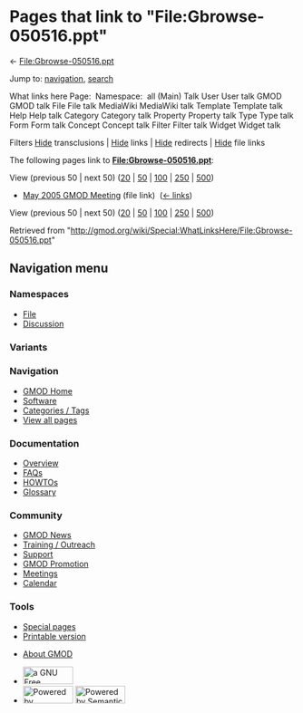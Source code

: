 <div id="mw-page-base" class="noprint">

</div>

<div id="mw-head-base" class="noprint">

</div>

<div id="content" class="mw-body" role="main">

<span id="top"></span>

<div id="mw-js-message" style="display:none;">

</div>



# <span dir="auto">Pages that link to "File:Gbrowse-050516.ppt"</span>

<div id="bodyContent">

<div id="contentSub">

←
[File:Gbrowse-050516.ppt](/wiki/File:Gbrowse-050516.ppt "File:Gbrowse-050516.ppt")

</div>

<div id="jump-to-nav" class="mw-jump">

Jump to: [navigation](#mw-navigation), [search](#p-search)

</div>

<div id="mw-content-text">

What links here Page:  Namespace:  all (Main) Talk User User talk GMOD
GMOD talk File File talk MediaWiki MediaWiki talk Template Template talk
Help Help talk Category Category talk Property Property talk Type Type
talk Form Form talk Concept Concept talk Filter Filter talk Widget
Widget talk

Filters
[Hide](/mediawiki/index.php?title=Special:WhatLinksHere/File:Gbrowse-050516.ppt&hidetrans=1 "Special:WhatLinksHere/File:Gbrowse-050516.ppt")
transclusions \|
[Hide](/mediawiki/index.php?title=Special:WhatLinksHere/File:Gbrowse-050516.ppt&hidelinks=1 "Special:WhatLinksHere/File:Gbrowse-050516.ppt")
links \|
[Hide](/mediawiki/index.php?title=Special:WhatLinksHere/File:Gbrowse-050516.ppt&hideredirs=1 "Special:WhatLinksHere/File:Gbrowse-050516.ppt")
redirects \|
[Hide](/mediawiki/index.php?title=Special:WhatLinksHere/File:Gbrowse-050516.ppt&hideimages=1 "Special:WhatLinksHere/File:Gbrowse-050516.ppt")
file links

The following pages link to
**[File:Gbrowse-050516.ppt](/wiki/File:Gbrowse-050516.ppt "File:Gbrowse-050516.ppt")**:

View (previous 50 \| next 50)
([20](/mediawiki/index.php?title=Special:WhatLinksHere/File:Gbrowse-050516.ppt&limit=20 "Special:WhatLinksHere/File:Gbrowse-050516.ppt")
\|
[50](/mediawiki/index.php?title=Special:WhatLinksHere/File:Gbrowse-050516.ppt&limit=50 "Special:WhatLinksHere/File:Gbrowse-050516.ppt")
\|
[100](/mediawiki/index.php?title=Special:WhatLinksHere/File:Gbrowse-050516.ppt&limit=100 "Special:WhatLinksHere/File:Gbrowse-050516.ppt")
\|
[250](/mediawiki/index.php?title=Special:WhatLinksHere/File:Gbrowse-050516.ppt&limit=250 "Special:WhatLinksHere/File:Gbrowse-050516.ppt")
\|
[500](/mediawiki/index.php?title=Special:WhatLinksHere/File:Gbrowse-050516.ppt&limit=500 "Special:WhatLinksHere/File:Gbrowse-050516.ppt"))

- [May 2005 GMOD
  Meeting](/wiki/May_2005_GMOD_Meeting "May 2005 GMOD Meeting") (file
  link) ‎ <span class="mw-whatlinkshere-tools">([←
  links](/mediawiki/index.php?title=Special:WhatLinksHere&target=May+2005+GMOD+Meeting "Special:WhatLinksHere"))</span>

View (previous 50 \| next 50)
([20](/mediawiki/index.php?title=Special:WhatLinksHere/File:Gbrowse-050516.ppt&limit=20 "Special:WhatLinksHere/File:Gbrowse-050516.ppt")
\|
[50](/mediawiki/index.php?title=Special:WhatLinksHere/File:Gbrowse-050516.ppt&limit=50 "Special:WhatLinksHere/File:Gbrowse-050516.ppt")
\|
[100](/mediawiki/index.php?title=Special:WhatLinksHere/File:Gbrowse-050516.ppt&limit=100 "Special:WhatLinksHere/File:Gbrowse-050516.ppt")
\|
[250](/mediawiki/index.php?title=Special:WhatLinksHere/File:Gbrowse-050516.ppt&limit=250 "Special:WhatLinksHere/File:Gbrowse-050516.ppt")
\|
[500](/mediawiki/index.php?title=Special:WhatLinksHere/File:Gbrowse-050516.ppt&limit=500 "Special:WhatLinksHere/File:Gbrowse-050516.ppt"))

</div>

<div class="printfooter">

Retrieved from
"<http://gmod.org/wiki/Special:WhatLinksHere/File:Gbrowse-050516.ppt>"

</div>

<div id="catlinks" class="catlinks catlinks-allhidden">

</div>

<div class="visualClear">

</div>

</div>

</div>

<div id="mw-navigation">

## Navigation menu

<div id="mw-head">



<div id="left-navigation">

<div id="p-namespaces" class="vectorTabs" role="navigation"
aria-labelledby="p-namespaces-label">

### Namespaces

- <span id="ca-nstab-image"><a href="/wiki/File:Gbrowse-050516.ppt" accesskey="c"
  title="View the file page [c]">File</a></span>
- <span id="ca-talk"><a
  href="/mediawiki/index.php?title=File_talk:Gbrowse-050516.ppt&amp;action=edit&amp;redlink=1"
  accesskey="t"
  title="Discussion about the content page [t]">Discussion</a></span>

</div>

<div id="p-variants" class="vectorMenu emptyPortlet" role="navigation"
aria-labelledby="p-variants-label">

### 

### Variants[](#)

<div class="menu">

</div>

</div>

</div>

<div id="right-navigation">





</div>



</div>

</div>

</div>

<div id="mw-panel">

<div id="p-logo" role="banner">

<a href="/wiki/Main_Page"
style="background-image: url(http://gmod.org/images/GMOD-cogs.png);"
title="Visit the main page"></a>

</div>

<div id="p-Navigation" class="portal" role="navigation"
aria-labelledby="p-Navigation-label">

### Navigation

<div class="body">

- <span id="n-GMOD-Home">[GMOD Home](/wiki/Main_Page)</span>
- <span id="n-Software">[Software](/wiki/GMOD_Components)</span>
- <span id="n-Categories-.2F-Tags">[Categories /
  Tags](/wiki/Categories)</span>
- <span id="n-View-all-pages">[View all
  pages](/wiki/Special:AllPages)</span>

</div>

</div>

<div id="p-Documentation" class="portal" role="navigation"
aria-labelledby="p-Documentation-label">

### Documentation

<div class="body">

- <span id="n-Overview">[Overview](/wiki/Overview)</span>
- <span id="n-FAQs">[FAQs](/wiki/Category:FAQ)</span>
- <span id="n-HOWTOs">[HOWTOs](/wiki/Category:HOWTO)</span>
- <span id="n-Glossary">[Glossary](/wiki/Glossary)</span>

</div>

</div>

<div id="p-Community" class="portal" role="navigation"
aria-labelledby="p-Community-label">

### Community

<div class="body">

- <span id="n-GMOD-News">[GMOD News](/wiki/GMOD_News)</span>
- <span id="n-Training-.2F-Outreach">[Training /
  Outreach](/wiki/Training_and_Outreach)</span>
- <span id="n-Support">[Support](/wiki/Support)</span>
- <span id="n-GMOD-Promotion">[GMOD
  Promotion](/wiki/GMOD_Promotion)</span>
- <span id="n-Meetings">[Meetings](/wiki/Meetings)</span>
- <span id="n-Calendar">[Calendar](/wiki/Calendar)</span>

</div>

</div>

<div id="p-tb" class="portal" role="navigation"
aria-labelledby="p-tb-label">

### Tools

<div class="body">

- <span id="t-specialpages"><a href="/wiki/Special:SpecialPages" accesskey="q"
  title="A list of all special pages [q]">Special pages</a></span>
- <span id="t-print"><a
  href="/mediawiki/index.php?title=Special:WhatLinksHere/File:Gbrowse-050516.ppt&amp;printable=yes"
  rel="alternate" accesskey="p"
  title="Printable version of this page [p]">Printable version</a></span>

</div>

</div>

</div>

</div>

<div id="footer" role="contentinfo">

- <span id="footer-places-about">[About
  GMOD](/wiki/GMOD:About "GMOD:About")</span>

<!-- -->

- <span id="footer-copyrightico">[<img src="http://www.gnu.org/graphics/gfdl-logo-small.png" width="88"
  height="31" alt="a GNU Free Documentation License" />](http://www.gnu.org/licenses/fdl-1.3.html)</span>
- <span id="footer-poweredbyico">[<img src="/mediawiki/skins/common/images/poweredby_mediawiki_88x31.png"
  width="88" height="31" alt="Powered by MediaWiki" />](//www.mediawiki.org/)
  [<img
  src="/mediawiki/extensions/SemanticMediaWiki/includes/../resources/images/smw_button.png"
  width="88" height="31" alt="Powered by Semantic MediaWiki" />](https://www.semantic-mediawiki.org/wiki/Semantic_MediaWiki)</span>

<div style="clear:both">

</div>

</div>
